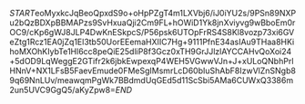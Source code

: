 $START$eoMyxkcJqBeoQpxdS9o+oHpPZgT4m1LXVbj6/iJ0iYU2s/9PSn89NXPu2bQzBDXpBBMAPzs9SvHxuaQji2Cm9FL+hOWiD1Yk8jnXviyvg9wBboEm0rOC9/cKp6gWJ8JLP4DwKnESkpcS/P56psk6UTOpFrRS4S8Kl8vozp73xi6GVeZtg1Rcz1EA0jZq1El3tb50UorEEemaHXIIC7Hg+9111PfnE34asIAu9THaa8HKihoMXOhKIybTe1Hl6cc8peQiE25dliP8f3Gcz0xTH9GrJJlzlAYCCAHvQoXoi24+5dOD9LqWeggE2GTifr2k6jbkEwpexqP4WEH5VGwwVJn+J+xULoQNbhPrlHNnV+NX1LFsB5FaevEmude0FMeSgIMsmrLcD60bIuShAbF8IzwVlZnSNgb89q69NnLUv/meawqmPgWk7BBdmdUqGEd5d11ScSbi5AMa6CUWxQ3386m2un5UVC9GgQ5/aKyZpw8=$END$